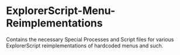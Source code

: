 # ExplorerScript-Menu-Reimplementations
Contains the necessary Special Processes and Script files for various ExplorerScript reimplementations of hardcoded menus and such. 
